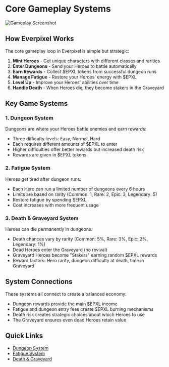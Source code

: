 # Core Gameplay Systems

![Gameplay Screenshot](https://placeholder.com/wp-content/uploads/2018/10/placeholder.png)

## How Everpixel Works

The core gameplay loop in Everpixel is simple but strategic:

1. **Mint Heroes** - Get unique characters with different classes and rarities
2. **Enter Dungeons** - Send your Heroes to battle automatically
3. **Earn Rewards** - Collect $EPXL tokens from successful dungeon runs
4. **Manage Fatigue** - Restore your Heroes' energy with $EPXL
5. **Level Up** - Improve your Heroes' abilities over time
6. **Handle Death** - When Heroes die, they become stakers in the Graveyard

## Key Game Systems

### 1. Dungeon System

Dungeons are where your Heroes battle enemies and earn rewards:
- Three difficulty levels: Easy, Normal, Hard
- Each requires different amounts of $EPXL to enter
- Higher difficulties offer better rewards but increased death risk
- Rewards are given in $EPXL tokens

### 2. Fatigue System

Heroes get tired after dungeon runs:
- Each Hero can run a limited number of dungeons every 6 hours
- Limits are based on rarity (Common: 1, Rare: 2, Epic: 3, Legendary: 5)
- Restore fatigue by spending $EPXL
- Cost increases with more frequent usage

### 3. Death & Graveyard System

Heroes can die permanently in dungeons:
- Death chances vary by rarity (Common: 5%, Rare: 3%, Epic: 2%, Legendary: 1%)
- Dead Heroes enter the Graveyard (no revival)
- Graveyard Heroes become "Stakers" earning random $EPXL rewards
- Reward factors: Hero rarity, dungeon difficulty at death, time in Graveyard

## System Connections

These systems all connect to create a balanced economy:
- Dungeon rewards provide the main $EPXL income
- Fatigue and dungeon entry fees create $EPXL burning mechanisms
- Death risk creates strategic choices about which Heroes to use
- The Graveyard ensures even dead Heroes retain value

## Quick Links
- [Dungeon System](dungeons.md)
- [Fatigue System](fatigue.md)
- [Death & Graveyard](death.md)